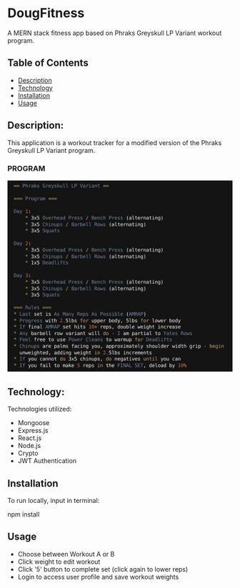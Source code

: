 # DougFitness

A MERN stack fitness app based on Phraks Greyskull LP Variant workout program.

## Table of Contents

- [Description](#description)
- [Technology](#Technology)
- [Installation](#installation)
- [Usage](#usage)

## Description:

This application is a workout tracker for a modified version of the Phraks Greyskull LP Variant program.

### PROGRAM

![Program](./client/public/program.JPG)

## Technology:

Technologies utilized:

- Mongoose
- Express.js
- React.js
- Node.js
- Crypto
- JWT Authentication

## Installation

To run locally, input in terminal:

npm install

## Usage

- Choose between Workout A or B
- Click weight to edit workout
- Click '5' button to complete set (click again to lower reps)
- Login to access user profile and save workout weights
